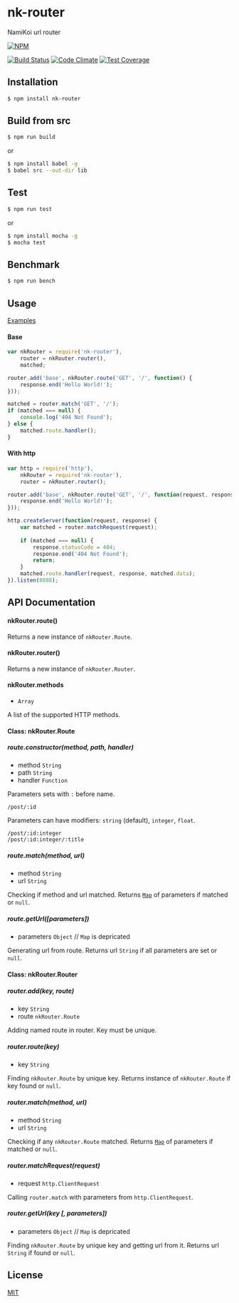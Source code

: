 # nk-router
NamiKoi url router

[![NPM](https://nodei.co/npm/nk-router.png)](https://nodei.co/npm/nk-router)

[![Build Status](https://travis-ci.org/IncSW/nk-router.svg?branch=master)](https://travis-ci.org/IncSW/nk-router)
[![Code Climate](https://codeclimate.com/github/IncSW/nk-router/badges/gpa.svg)](https://codeclimate.com/github/IncSW/nk-router)
[![Test Coverage](https://codeclimate.com/github/IncSW/nk-router/badges/coverage.svg)](https://codeclimate.com/github/IncSW/nk-router/coverage)



## Installation
```bash
$ npm install nk-router
```



## Build from src
```bash
$ npm run build
```
or
```bash
$ npm install babel -g
$ babel src --out-dir lib
```



## Test
```bash
$ npm run test
```
or
```bash
$ npm install mocha -g
$ mocha test
```



## Benchmark
```bash
$ npm run bench
```



## Usage
[Examples](https://github.com/IncSW/nk-router/blob/master/examples)

#### Base
```js
var nkRouter = require('nk-router'),
    router = nkRouter.router(),
    matched;

router.add('base', nkRouter.route('GET', '/', function() {
    response.end('Hello World!');
}));

matched = router.match('GET', '/');
if (matched === null) {
    console.log('404 Not Found');
} else {
    matched.route.handler();   
}
```

#### With http
```js
var http = require('http'),
    nkRouter = require('nk-router'),
    router = nkRouter.router();

router.add('base', nkRouter.route('GET', '/', function(request, response, data) {
    response.end('Hello World!');
}));

http.createServer(function(request, response) {
    var matched = router.matchRequest(request);
    
    if (matched === null) {
        response.statusCode = 404;
        response.end('404 Not Found');
        return;
    }
    matched.route.handler(request, response, matched.data);
}).listen(8888);
```



## API Documentation
#### nkRouter.route()
Returns a new instance of `nkRouter.Route`.

#### nkRouter.router()
Returns a new instance of `nkRouter.Router`.

#### nkRouter.methods
* `Array`

A list of the supported HTTP methods.

#### Class: nkRouter.Route
##### route.constructor(method, path, handler)
* method `String`
* path `String`
* handler `Function`

Parameters sets with `:` before name.
```
/post/:id
```
Parameters can have modifiers: `string` (default), `integer`, `float`.
```
/post/:id:integer
/post/:id:integer/:title
```

##### route.match(method, url)
* method `String`
* url `String`

Checking if method and url matched.
Returns [`Map`](https://developer.mozilla.org/en-US/docs/Web/JavaScript/Reference/Global_Objects/Map) of parameters if matched or `null`.

##### route.getUrl([parameters])
* parameters `Object` // `Map` is depricated

Generating url from route.
Returns url `String` if all parameters are set or `null`.

#### Class: nkRouter.Router
##### router.add(key, route)
* key `String`
* route `nkRouter.Route`

Adding named route in router. Key must be unique.

##### router.route(key)
* key `String`

Finding `nkRouter.Route` by unique key.
Returns instance of `nkRouter.Route` if key found or `null`.

##### router.match(method, url)
* method `String`
* url `String`

Checking if any `nkRouter.Route` matched.
Returns [`Map`](https://developer.mozilla.org/en-US/docs/Web/JavaScript/Reference/Global_Objects/Map) of parameters if matched or `null`.

##### router.matchRequest(request)
* request `http.ClientRequest`

Calling `router.match` with parameters from `http.ClientRequest`.

##### router.getUrl(key [, parameters])
* parameters `Object` // `Map` is depricated

Finding `nkRouter.Route` by unique key and getting url from it.
Returns url `String` if found or `null`.


## License
[MIT](https://github.com/IncSW/nk-router/blob/master/LICENSE)